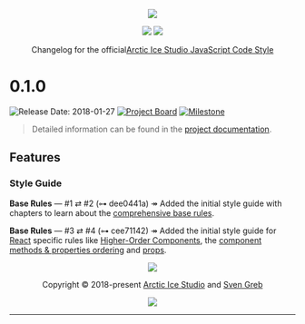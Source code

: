 <p align="center"><img src="https://raw.githubusercontent.com/arcticicestudio/styleguide-javascript/develop/assets/images/repository-hero.svg?sanitize=true"/></p>

<p align="center"><a href="https://github.com/arcticicestudio/styleguide-javascript/releases/latest" target="_blank"><img src="https://img.shields.io/github/release/arcticicestudio/styleguide-javascript.svg?style=flat-square&label=Release&logo=github&logoColor=eceff4&colorA=4c566a&colorB=88c0d0"/></a> <a href="https://arcticicestudio.github.io/styleguide-javascript" target="_blank"><img src="https://img.shields.io/github/release/arcticicestudio/styleguide-javascript.svg?style=flat-square&label=Docs&logo=read-the-docs&logoColor=eceff4&colorA=4c566a&colorB=88c0d0"/></a></p>

<p align="center">Changelog for the official<a href="https://github.com/arcticicestudio/styleguide-javascript" target="_blank">Arctic Ice Studio JavaScript Code Style</a></p>

<!--lint disable no-duplicate-headings no-duplicate-headings-in-section-->

# 0.1.0

![Release Date: 2018-01-27](https://img.shields.io/static/v1.svg?style=flat-square&label=Release%20Date&message=2018-01-27&colorA=4c566a&colorB=88c0d0) [![Project Board](https://img.shields.io/static/v1.svg?style=flat-square&label=Project%20Board&message=0.1.0&logo=github&logoColor=eceff4&colorA=4c566a&colorB=88c0d0)](https://github.com/arcticicestudio/styleguide-javascript/projects/2) [![Milestone](https://img.shields.io/static/v1.svg?style=flat-square&label=Milestone&message=0.1.0&logo=github&logoColor=eceff4&colorA=4c566a&colorB=88c0d0)](https://github.com/arcticicestudio/styleguide-javascript/milestone/1)

> Detailed information can be found in the [project documentation][docs].

## Features

### Style Guide

**Base Rules** — #1 ⇄ #2 (⊶ dee0441a)
↠ Added the initial style guide with chapters to learn about the [comprehensive base rules][docs-rules].

**Base Rules** — #3 ⇄ #4 (⊶ cee71142)
↠ Added the initial style guide for [React][docs-rules-react] specific rules like [Higher-Order Components][docs-rules-react-hoc], the [component methods & properties ordering][docs-rules-react-ordering-methods_and_properties] and [props][docs-rules-react-props].

<p align="center"><img src="https://raw.githubusercontent.com/arcticicestudio/nord-docs/develop/assets/images/nord/repository-footer-separator.svg?sanitize=true" /></p>

<p align="center">Copyright &copy; 2018-present <a href="https://www.arcticicestudio.com" target="_blank">Arctic Ice Studio</a> and <a href="https://www.svengreb.de" target="_blank">Sven Greb</a></p>

<p align="center"><a href="https://github.com/arcticicestudio/styleguide-javascript/blob/develop/LICENSE.md" target="_blank"><img src="https://img.shields.io/static/v1.svg?style=flat-square&label=License&message=MIT&logoColor=eceff4&logo=github&colorA=4c566a&colorB=88c0d0"/></a></p>

---

<!--
+------------------+
+ Symbol Reference +
+------------------+
↠ (U+21A0): Start of a log section description
— (U+2014): Separator between a log section title and the metadata
⇄ (U+21C4): Separator between a issue ID and pull request ID in a log metadata
⊶ (U+22B6): Icon prefix for the short commit SHA checksum in a log metadata
-->

<!--lint disable final-definition-->

<!-- Base Links -->

[docs-rules-react-hoc]: https://arcticicestudio.github.io/styleguide-javascript/rules/react/higher_order_components.html
[docs-rules-react-ordering-methods_and_properties]: https://arcticicestudio.github.io/styleguide-javascript/rules/react/ordering.html#component-methods-and-properties
[docs-rules-react-props]: https://arcticicestudio.github.io/styleguide-javascript/rules/react/props.html
[docs-rules-react]: https://arcticicestudio.github.io/styleguide-javascript/rules/react/index.html
[docs-rules]: https://arcticicestudio.github.io/styleguide-javascript/rules/index.html
[docs]: https://arcticicestudio.github.io/styleguide-javascript
